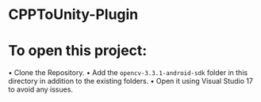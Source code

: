 # CPPToUnity-Plugin

# To open this project:
  • Clone the Repository.
  • Add the ```opencv-3.3.1-android-sdk``` folder in this directory in addition to the existing folders.
  • Open it using Visual Studio 17 to avoid any issues.
